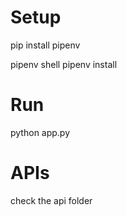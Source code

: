 # Setup
pip install pipenv

pipenv shell
pipenv install

# Run
python app.py

# APIs
check the api folder
